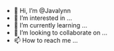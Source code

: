 - 👋 Hi, I’m @Javalynn
- 👀 I’m interested in ...
- 🌱 I’m currently learning ...
- 💞️ I’m looking to collaborate on ...
- 📫 How to reach me ...

<!---
Javalynn/Javalynn is a ✨ special ✨ repository because its `README.md` (this file) appears on your GitHub profile.
You can click the Preview link to take a look at your changes.
--->
